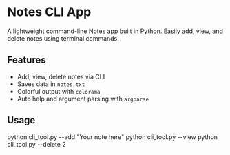 # Notes CLI App

A lightweight command-line Notes app built in Python. 
Easily add, view, and delete notes using terminal commands.

## Features
- Add, view, delete notes via CLI
- Saves data in `notes.txt`
- Colorful output with `colorama`
- Auto help and argument parsing with `argparse`

## Usage

python cli_tool.py --add "Your note here"
python cli_tool.py --view
python cli_tool.py --delete 2
